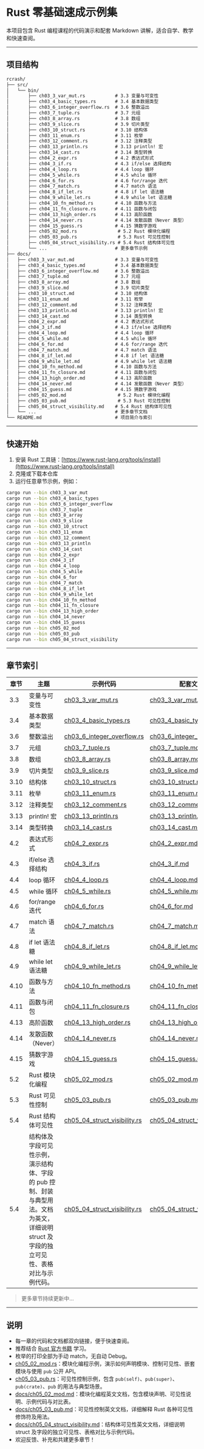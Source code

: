 # Rust 零基础速成示例集

本项目包含 Rust 编程课程的代码演示和配套 Markdown 讲解，适合自学、教学和快速查阅。

---

## 项目结构

```markdown
rcrash/
├── src/
│   └── bin/
│       ├── ch03_3_var_mut.rs           # 3.3 变量与可变性
│       ├── ch03_4_basic_types.rs       # 3.4 基本数据类型
│       ├── ch03_6_integer_overflow.rs  # 3.6 整数溢出
│       ├── ch03_7_tuple.rs             # 3.7 元组
│       ├── ch03_8_array.rs             # 3.8 数组
│       ├── ch03_9_slice.rs             # 3.9 切片类型
│       ├── ch03_10_struct.rs           # 3.10 结构体
│       ├── ch03_11_enum.rs             # 3.11 枚举
│       ├── ch03_12_comment.rs          # 3.12 注释类型
│       ├── ch03_13_println.rs          # 3.13 println! 宏
│       ├── ch03_14_cast.rs             # 3.14 类型转换
│       ├── ch04_2_expr.rs              # 4.2 表达式形式
│       ├── ch04_3_if.rs                # 4.3 if/else 选择结构
│       ├── ch04_4_loop.rs              # 4.4 loop 循环
│       ├── ch04_5_while.rs             # 4.5 while 循环
│       ├── ch04_6_for.rs               # 4.6 for/range 迭代
│       ├── ch04_7_match.rs             # 4.7 match 语法
│       ├── ch04_8_if_let.rs            # 4.8 if let 语法糖
│       ├── ch04_9_while_let.rs         # 4.9 while let 语法糖
│       ├── ch04_10_fn_method.rs        # 4.10 函数与方法
│       ├── ch04_11_fn_closure.rs       # 4.11 函数与闭包
│       ├── ch04_13_high_order.rs       # 4.13 高阶函数
│       ├── ch04_14_never.rs            # 4.14 发散函数（Never 类型）
│       ├── ch04_15_guess.rs            # 4.15 猜数字游戏
│       ├── ch05_02_mod.rs               # 5.2 Rust 模块化编程
│       ├── ch05_03_pub.rs               # 5.3 Rust 可见性控制
│       ├── ch05_04_struct_visibility.rs # 5.4 Rust 结构体可见性
│       └── ...                         # 更多章节示例
├── docs/
│   ├── ch03_3_var_mut.md               # 3.3 变量与可变性
│   ├── ch03_4_basic_types.md           # 3.4 基本数据类型
│   ├── ch03_6_integer_overflow.md      # 3.6 整数溢出
│   ├── ch03_7_tuple.md                 # 3.7 元组
│   ├── ch03_8_array.md                 # 3.8 数组
│   ├── ch03_9_slice.md                 # 3.9 切片类型
│   ├── ch03_10_struct.md               # 3.10 结构体
│   ├── ch03_11_enum.md                 # 3.11 枚举
│   ├── ch03_12_comment.md              # 3.12 注释类型
│   ├── ch03_13_println.md              # 3.13 println! 宏
│   ├── ch03_14_cast.md                 # 3.14 类型转换
│   ├── ch04_2_expr.md                  # 4.2 表达式形式
│   ├── ch04_3_if.md                    # 4.3 if/else 选择结构
│   ├── ch04_4_loop.md                  # 4.4 loop 循环
│   ├── ch04_5_while.md                 # 4.5 while 循环
│   ├── ch04_6_for.md                   # 4.6 for/range 迭代
│   ├── ch04_7_match.md                 # 4.7 match 语法
│   ├── ch04_8_if_let.md                # 4.8 if let 语法糖
│   ├── ch04_9_while_let.md             # 4.9 while let 语法糖
│   ├── ch04_10_fn_method.md            # 4.10 函数与方法
│   ├── ch04_11_fn_closure.md           # 4.11 函数与闭包
│   ├── ch04_13_high_order.md           # 4.13 高阶函数
│   ├── ch04_14_never.md                # 4.14 发散函数（Never 类型）
│   ├── ch04_15_guess.md                # 4.15 猜数字游戏
│   ├── ch05_02_mod.md                   # 5.2 Rust 模块化编程
│   ├── ch05_03_pub.md                   # 5.3 Rust 可见性控制
│   ├── ch05_04_struct_visibility.md    # 5.4 Rust 结构体可见性
│   └── ...                             # 更多章节文档
└── README.md                           # 项目简介与索引
```

---

## 快速开始

1. 安装 Rust 工具链：[https://www.rust-lang.org/tools/install](https://www.rust-lang.org/tools/install)
2. 克隆或下载本仓库
3. 运行任意章节示例，例如：

```bash
cargo run --bin ch03_3_var_mut
cargo run --bin ch03_4_basic_types
cargo run --bin ch03_6_integer_overflow
cargo run --bin ch03_7_tuple
cargo run --bin ch03_8_array
cargo run --bin ch03_9_slice
cargo run --bin ch03_10_struct
cargo run --bin ch03_11_enum
cargo run --bin ch03_12_comment
cargo run --bin ch03_13_println
cargo run --bin ch03_14_cast
cargo run --bin ch04_2_expr
cargo run --bin ch04_3_if
cargo run --bin ch04_4_loop
cargo run --bin ch04_5_while
cargo run --bin ch04_6_for
cargo run --bin ch04_7_match
cargo run --bin ch04_8_if_let
cargo run --bin ch04_9_while_let
cargo run --bin ch04_10_fn_method
cargo run --bin ch04_11_fn_closure
cargo run --bin ch04_13_high_order
cargo run --bin ch04_14_never
cargo run --bin ch04_15_guess
cargo run --bin ch05_02_mod
cargo run --bin ch05_03_pub
cargo run --bin ch05_04_struct_visibility
```

---

## 章节索引

| 章节   | 主题             | 示例代码                                                        | 配套文档                                                      |
|--------|------------------|-----------------------------------------------------------------|---------------------------------------------------------------|
| 3.3    | 变量与可变性   | [ch03_3_var_mut.rs](src/bin/ch03_3_var_mut.rs)                  | [ch03_3_var_mut.md](docs/ch03_3_var_mut.md)                   |
| 3.4    | 基本数据类型   | [ch03_4_basic_types.rs](src/bin/ch03_4_basic_types.rs)          | [ch03_4_basic_types.md](docs/ch03_4_basic_types.md)            |
| 3.6    | 整数溢出       | [ch03_6_integer_overflow.rs](src/bin/ch03_6_integer_overflow.rs)| [ch03_6_integer_overflow.md](docs/ch03_6_integer_overflow.md)  |
| 3.7    | 元组           | [ch03_7_tuple.rs](src/bin/ch03_7_tuple.rs)                      | [ch03_7_tuple.md](docs/ch03_7_tuple.md)                        |
| 3.8    | 数组           | [ch03_8_array.rs](src/bin/ch03_8_array.rs)                      | [ch03_8_array.md](docs/ch03_8_array.md)                        |
| 3.9    | 切片类型       | [ch03_9_slice.rs](src/bin/ch03_9_slice.rs)                      | [ch03_9_slice.md](docs/ch03_9_slice.md)                        |
| 3.10   | 结构体         | [ch03_10_struct.rs](src/bin/ch03_10_struct.rs)                  | [ch03_10_struct.md](docs/ch03_10_struct.md)                    |
| 3.11   | 枚举           | [ch03_11_enum.rs](src/bin/ch03_11_enum.rs)                      | [ch03_11_enum.md](docs/ch03_11_enum.md)                        |
| 3.12   | 注释类型       | [ch03_12_comment.rs](src/bin/ch03_12_comment.rs)                | [ch03_12_comment.md](docs/ch03_12_comment.md)                  |
| 3.13   | println! 宏    | [ch03_13_println.rs](src/bin/ch03_13_println.rs)                | [ch03_13_println.md](docs/ch03_13_println.md)                  |
| 3.14   | 类型转换       | [ch03_14_cast.rs](src/bin/ch03_14_cast.rs)                      | [ch03_14_cast.md](docs/ch03_14_cast.md)                        |
| 4.2    | 表达式形式     | [ch04_2_expr.rs](src/bin/ch04_2_expr.rs)                        | [ch04_2_expr.md](docs/ch04_2_expr.md)                          |
| 4.3    | if/else 选择结构| [ch04_3_if.rs](src/bin/ch04_3_if.rs)                            | [ch04_3_if.md](docs/ch04_3_if.md)                              |
| 4.4    | loop 循环      | [ch04_4_loop.rs](src/bin/ch04_4_loop.rs)                        | [ch04_4_loop.md](docs/ch04_4_loop.md)                          |
| 4.5    | while 循环     | [ch04_5_while.rs](src/bin/ch04_5_while.rs)                      | [ch04_5_while.md](docs/ch04_5_while.md)                        |
| 4.6    | for/range 迭代 | [ch04_6_for.rs](src/bin/ch04_6_for.rs)                          | [ch04_6_for.md](docs/ch04_6_for.md)                            |
| 4.7    | match 语法     | [ch04_7_match.rs](src/bin/ch04_7_match.rs)                      | [ch04_7_match.md](docs/ch04_7_match.md)                        |
| 4.8    | if let 语法糖  | [ch04_8_if_let.rs](src/bin/ch04_8_if_let.rs)                    | [ch04_8_if_let.md](docs/ch04_8_if_let.md)                      |
| 4.9    | while let 语法糖 | [ch04_9_while_let.rs](src/bin/ch04_9_while_let.rs)              | [ch04_9_while_let.md](docs/ch04_9_while_let.md)               |
| 4.10   | 函数与方法     | [ch04_10_fn_method.rs](src/bin/ch04_10_fn_method.rs)             | [ch04_10_fn_method.md](docs/ch04_10_fn_method.md)              |
| 4.11   | 函数与闭包     | [ch04_11_fn_closure.rs](src/bin/ch04_11_fn_closure.rs)           | [ch04_11_fn_closure.md](docs/ch04_11_fn_closure.md)            |
| 4.13   | 高阶函数       | [ch04_13_high_order.rs](src/bin/ch04_13_high_order.rs)           | [ch04_13_high_order.md](docs/ch04_13_high_order.md)            |
| 4.14   | 发散函数（Never）| [ch04_14_never.rs](src/bin/ch04_14_never.rs)                    | [ch04_14_never.md](docs/ch04_14_never.md)                      |
| 4.15   | 猜数字游戏       | [ch04_15_guess.rs](src/bin/ch04_15_guess.rs)                     | [ch04_15_guess.md](docs/ch04_15_guess.md)                       |
| 5.2    | Rust 模块化编程 | [ch05_02_mod.rs](src/bin/ch05_02_mod.rs)                        | [ch05_02_mod.md](docs/ch05_02_mod.md)                          |
| 5.3    | Rust 可见性控制 | [ch05_03_pub.rs](src/bin/ch05_03_pub.rs)                        | [ch05_03_pub.md](docs/ch05_03_pub.md)                          |
| 5.4    | Rust 结构体可见性 | [ch05_04_struct_visibility.rs](src/bin/ch05_04_struct_visibility.rs) | [ch05_04_struct_visibility.md](docs/ch05_04_struct_visibility.md) |
| 5.4    | 结构体及字段可见性示例，演示结构体、字段的 pub 控制、封装与典型用法。文档为英文，详细说明 struct 及字段的独立可见性、表格对比与示例代码。 | [ch05_04_struct_visibility.rs](src/bin/ch05_04_struct_visibility.rs) | [ch05_04_struct_visibility.md](docs/ch05_04_struct_visibility.md) |

> 更多章节持续更新中...

---

## 说明

- 每一章的代码和文档都双向链接，便于快速查阅。
- 推荐结合 [Rust 官方书籍](https://kaisery.github.io/trpl-zh-cn/) 学习。
- 枚举的打印全部为手动 match，无自动 Debug。
- [ch05_02_mod.rs](src/bin/ch05_02_mod.rs)：模块化编程示例，演示如何声明模块、控制可见性、嵌套模块与使用 `pub` 公开 API。
- [ch05_03_pub.rs](src/bin/ch05_03_pub.rs)：可见性控制示例，包含 `pub(self)`、`pub(super)`、`pub(crate)`、`pub` 的用法与典型场景。
- [docs/ch05_02_mod.md](docs/ch05_02_mod.md)：模块化编程英文文档，包含模块声明、可见性说明、示例代码与对比表。
- [docs/ch05_03_pub.md](docs/ch05_03_pub.md)：可见性控制英文文档，详细解释 Rust 各种可见性修饰符及用法。
- [docs/ch05_04_struct_visibility.md](docs/ch05_04_struct_visibility.md)：结构体可见性英文文档，详细说明 struct 及字段的独立可见性、表格对比与示例代码。
- 欢迎反馈、补充和共建更多章节！
